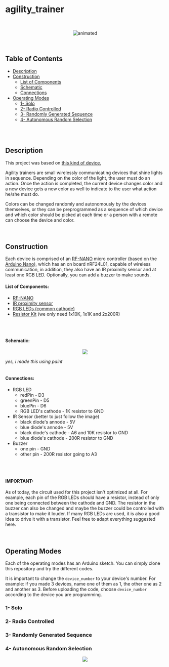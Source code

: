 # agility_trainer

<br>
<p align="center">
  <img src="https://user-images.githubusercontent.com/44078452/112398594-4ea78b80-8ce3-11eb-8e08-b5a89963784e.gif" alt="animated" />
</p>
<br>

## Table of Contents

- [Description](#Description)
- [Construction](#Construction)
  - [List of Components](#List-of-Components)
  - [Schematic](#Schematic)
  - [Connections](#Connections)
- [Operating Modes](#Operating-Modes)
  - [1- Solo](#1--Solo)
  - [2- Radio Controlled](2--Radio-Controlled)
  - [3- Randomly Generated Sequence](3--Randomly-Generated-Sequence)
  - [4- Autonomous Random Selection](4--Autonomous-Random-Selection)
<br>
<br>

## Description

This project was based on [this kind of device.](https://www.youtube.com/watch?v=AvRM1_2BJDQ)

Agility trainers are small wirelessly communicating devices that shine lights in sequence. Depending on the color of the light, the user must do an action. Once the action is completed, the current device changes color and a new device gets a new color as well to indicate to the user what action he/she must do.

Colors can be changed randomly and autonomously by the devices themselves, or they can be preprogrammed as a sequence of which device and which color should be picked at each time or a person with a remote can choose the device and color.
<br>
<br>
<br>

## Construction

Each device is comprised of an [RF-NANO](https://www.embeddedcomputing.com/technology/processing/for-the-professional-maker-getting-started-with-the-rf-nano-arduino-nrf24l01-combo) micro controller (based on the [Arduino Nano](https://www.arduino.cc/en/pmwiki.php?n=Main/ArduinoBoardNano)), which has an on board nRF24L01, capable of wireless communication, in addition, they also have an IR proximity sensor and at least one RGB LED. Optionally, you can add a buzzer to make sounds.

#### List of Components:
* [RF-NANO](https://www.aliexpress.com/i/32980796969.html?albagn=888888&&src=google&albch=search&acnt=479-062-3723&isdl=y&aff_short_key=UneMJZVf&albcp=12368716241&albag=118463975912&slnk=&trgt=dsa-42862830006&plac=&crea=499556369737&netw=g&device=c&mtctp=b&memo1=&albbt=Google_7_search&aff_platform=google&gclid=CjwKCAjwxuuCBhATEiwAIIIz0c9ig4hvKiucy0oishyY9e06ONHDCcG3aNFU0sxL3ObZKQKujlwlmRoCA1MQAvD_BwE&gclsrc=aw.ds)
* [IR proximity sensor](https://www.banggood.com/1pcs-TCRT5000-950mm-5V-3A-Infrared-Reflective-Optical-Sensor-For-Tracking-Car-p-1160588.html?cur_warehouse=CN&rmmds=search)
* [RGB LEDs (common cathode)](https://www.banggood.com/50pcs-LED-RGB-Common-Cathode-4-Pin-F5-5MM-Diode-p-1016398.html?cur_warehouse=CN&rmmds=search)
* [Resistor Kit](https://www.banggood.com/560-Pcs-1-ohm-to-10M-ohm-1-or-4W-5-pencent-Metal-Film-Resistor-56-Value-Assorted-Kit-p-1072159.html?cur_warehouse=CN&rmmds=search) (we only need 1x10K, 1x1K and 2x200R)
<br>
<br>

#### Schematic:

<p align="center">
  <img src="https://user-images.githubusercontent.com/44078452/112412309-13b25180-8cfd-11eb-9256-f0600568e850.png" />
</p>


_yes, i made this using paint_
<br>
<br>

#### Connections:
- RGB LED
  - redPin - D3
  - greenPin - D5
  - bluePin - D6
  - RGB LED's cathode - 1K resistor to GND
- IR Sensor (better to just follow the image)
  - black diode's annode - 5V
  - blue diode's annode - 5V
  - black diode's cathode - A6 and 10K resistor to GND
  - blue diode's cathode - 200R resistor to GND
- Buzzer
  - one pin - GND
  - other pin - 200R resistor going to A3
<br>
<br>

#### IMPORTANT:
As of today, the circuit used for this project isn't optimized at all. For example, each pin of the RGB LEDs should have a resistor, instead of only one being connected between the cathode and GND. The resistor in the buzzer can also be changed and maybe the buzzer could be controlled with a transistor to make it louder. If many RGB LEDs are used, it is also a good idea to drive it with a transistor. Feel free to adapt everything suggested here.
<br>
<br>
<br>

## Operating Modes

Each of the operating modes has an Arduino sketch. You can simply clone this repository and try the different codes.

It is important to change the `device_number` to your device's number. For example: if you made 3 devices, name one of them as 1, the other one as 2 and another as 3. Before uploading the code, choose `device_number` according to the device you are programming.

### 1- Solo

### 2- Radio Controlled

### 3- Randomly Generated Sequence

### 4- Autonomous Random Selection
<p align="center">
  <img src="https://user-images.githubusercontent.com/44078452/112412309-13b25180-8cfd-11eb-9256-f0600568e850.png" />
</p>

